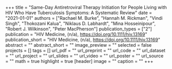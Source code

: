+++
title = "Same-Day Antiretroviral Therapy Initiation for People Living with HIV Who Have Tuberculosis Symptoms: A Systematic Review"
date = "2021-01-01"
authors = ["Rachael M. Burke", "Hannah M. Rickman", "Vindi Singh", "Thokozani Kalua", "Niklaus D. Labhardt", "Mina Hosseinipour", "Robert J. Wilkinson", "Peter MacPherson"]
publication_types = ["2"]
publication = "HIV Medicine, (n/a), https://doi.org/10.1111/hiv.13169"
publication_short = "HIV Medicine, (n/a), https://doi.org/10.1111/hiv.13169"
abstract = ""
abstract_short = ""
image_preview = ""
selected = false
projects = []
tags = []
url_pdf = ""
url_preprint = ""
url_code = ""
url_dataset = ""
url_project = ""
url_slides = ""
url_video = ""
url_poster = ""
url_source = ""
math = true
highlight = true
[header]
image = ""
caption = ""
+++
